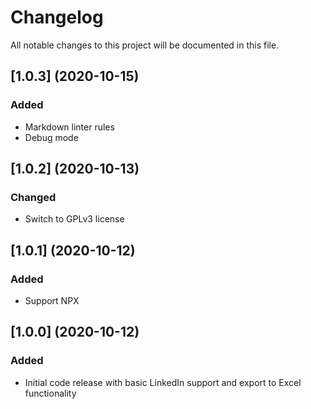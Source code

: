 # Changelog

All notable changes to this project will be documented in this file.

## [1.0.3] (2020-10-15)

### Added

- Markdown linter rules
- Debug mode

## [1.0.2] (2020-10-13)

### Changed

- Switch to GPLv3 license

## [1.0.1] (2020-10-12)

### Added

- Support NPX

## [1.0.0] (2020-10-12)

### Added

- Initial code release with basic LinkedIn support and export to Excel functionality
